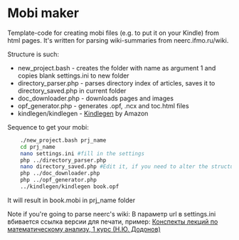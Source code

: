 Mobi maker
===================
Template-code for creating mobi files (e.g. to put it on your Kindle) from html pages.
It's written for parsing wiki-summaries from neerc.ifmo.ru/wiki.


Structure is such:
  -  new_project.bash - creates the folder with name as argument 1 and copies blank settings.ini to new folder
  -  directory_parser.php - parses directory index of articles, saves it to directory_saved.php in current folder
  -  doc_downloader.php - downloads pages and images
  -  opf_generator.php - generates .opf, .ncx and toc.html files
  -  kindlegen/kindlegen - [Kindlegen](http://www.amazon.com/gp/feature.html?ie=UTF8&docId=1000765211) by Amazon


Sequence to get your mobi:
```bash
    ./new_project.bash prj_name
    cd prj_name
    nano settings.ini #fill in the settings
    php ../directory_parser.php
    nano directory_saved.php #Edit it, if you need to alter the structure
    php ../doc_downloader.php
    php ../opf_generator.php
    ../kindlegen/kindlegen book.opf
```

It will result in book.mobi in prj_name folder


Note if you're going to parse neerc's wiki:
В параметр url в settings.ini вбивается ссылка версии для печати, пример: [Конспекты лекций по математическому анализу, 1 курс (Н.Ю. Додонов)](http://neerc.ifmo.ru/wiki/index.php?title=%D0%9C%D0%B0%D1%82%D0%B5%D0%BC%D0%B0%D1%82%D0%B8%D1%87%D0%B5%D1%81%D0%BA%D0%B8%D0%B9_%D0%B0%D0%BD%D0%B0%D0%BB%D0%B8%D0%B7_1_%D0%BA%D1%83%D1%80%D1%81&printable=yes)